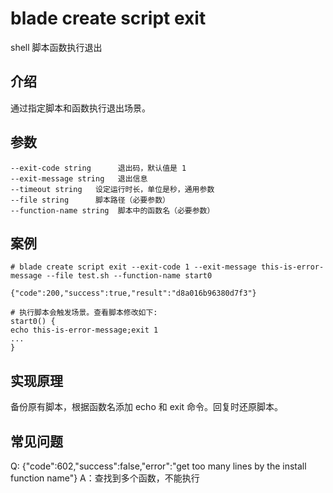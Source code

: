# blade create script exit
shell 脚本函数执行退出

## 介绍
通过指定脚本和函数执行退出场景。


## 参数
```text
--exit-code string      退出码，默认值是 1
--exit-message string   退出信息
--timeout string   设定运行时长，单位是秒，通用参数
--file string      脚本路径（必要参数）
--function-name string  脚本中的函数名（必要参数） 
```

## 案例
```text
# blade create script exit --exit-code 1 --exit-message this-is-error-message --file test.sh --function-name start0

{"code":200,"success":true,"result":"d8a016b96380d7f3"}

# 执行脚本会触发场景。查看脚本修改如下:
start0() {
echo this-is-error-message;exit 1
...
}
```

## 实现原理
备份原有脚本，根据函数名添加 echo 和 exit 命令。回复时还原脚本。

## 常见问题
Q: {"code":602,"success":false,"error":"get too many lines by the install function name"}
A：查找到多个函数，不能执行
